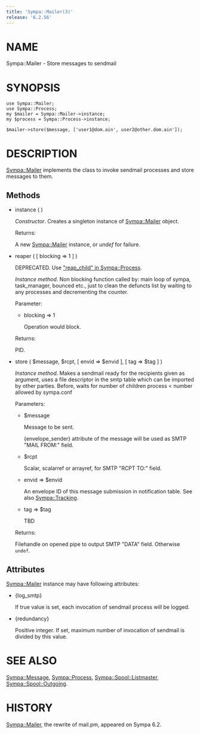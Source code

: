 ```yaml
---
title: 'Sympa::Mailer(3)'
release: '6.2.56'
---
```


# NAME

Sympa::Mailer - Store messages to sendmail

# SYNOPSIS

    use Sympa::Mailer;
    use Sympa::Process;
    my $mailer = Sympa::Mailer->instance;
    my $process = Sympa::Process->instance;

    $mailer->store($message, ['user1@dom.ain', user2@other.dom.ain']);

# DESCRIPTION

[Sympa::Mailer](./Sympa-Mailer.3.md) implements the class to invoke sendmail processes and
store messages to them.

## Methods

- instance ( )

    _Constructor_.
    Creates a singleton instance of [Sympa::Mailer](./Sympa-Mailer.3.md) object.

    Returns:

    A new [Sympa::Mailer](./Sympa-Mailer.3.md) instance, or _undef_ for failure.

- reaper ( \[ blocking => 1 \] )

    DEPRECATED.
    Use ["reap\_child" in Sympa::Process](./Sympa-Process.3.md#reap_child).

    _Instance method_.
    Non blocking function called by: main loop of sympa, task\_manager, bounced
    etc., just to clean the defuncts list by waiting to any processes and
    decrementing the counter.

    Parameter:

    - blocking => 1

        Operation would block.

    Returns:

    PID.

- store ( $message, $rcpt,
\[ envid => $envid \], \[ tag => $tag \] )

    _Instance method_.
    Makes a sendmail ready for the recipients given as argument, uses a file
    descriptor in the smtp table which can be imported by other parties.
    Before, waits for number of children process < number allowed by sympa.conf

    Parameters:

    - $message

        Message to be sent.

        {envelope\_sender} attribute of the message will be used as SMTP "MAIL FROM:"
        field.

    - $rcpt

        Scalar, scalarref or arrayref, for SMTP "RCPT TO:" field.

    - envid => $envid

        An envelope ID of this message submission in notification table.
        See also [Sympa::Tracking](./Sympa-Tracking.3.md).

    - tag => $tag

        TBD

    Returns:

    Filehandle on opened pipe to output SMTP "DATA" field.
    Otherwise `undef`.

## Attributes

[Sympa::Mailer](./Sympa-Mailer.3.md) instance may have following attributes:

- {log\_smtp}

    If true value is set, each invocation of sendmail process will be logged.

- {redundancy}

    Positive integer.
    If set, maximum number of invocation of sendmail is divided by this value.

# SEE ALSO

[Sympa::Message](./Sympa-Message.3.md), [Sympa::Process](./Sympa-Process.3.md),
[Sympa::Spool::Listmaster](./Sympa-Spool-Listmaster.3.md), [Sympa::Spool::Outgoing](./Sympa-Spool-Outgoing.3.md).

# HISTORY

[Sympa::Mailer](./Sympa-Mailer.3.md), the rewrite of mail.pm, appeared on Sympa 6.2.
